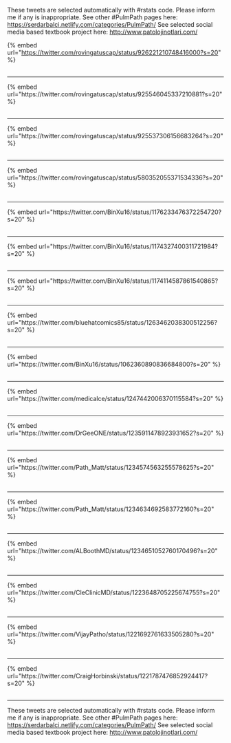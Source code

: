 

These tweets are selected automatically with #rstats code. Please inform me if any is inappropriate.
See other #PulmPath pages here: https://serdarbalci.netlify.com/categories/PulmPath/ 
See selected social media based textbook project here: http://www.patolojinotlari.com/

{% embed url="https://twitter.com/rovingatuscap/status/926221210748416000?s=20" %}<br>
<br>
<hr>
{% embed url="https://twitter.com/rovingatuscap/status/925546045337210881?s=20" %}<br>
<br>
<hr>
{% embed url="https://twitter.com/rovingatuscap/status/925537306156683264?s=20" %}<br>
<br>
<hr>
{% embed url="https://twitter.com/rovingatuscap/status/580352055371534336?s=20" %}<br>
<br>
<hr>
{% embed url="https://twitter.com/BinXu16/status/1176233476372254720?s=20" %}<br>
<br>
<hr>
{% embed url="https://twitter.com/BinXu16/status/1174327400311721984?s=20" %}<br>
<br>
<hr>
{% embed url="https://twitter.com/BinXu16/status/1174114587861540865?s=20" %}<br>
<br>
<hr>
{% embed url="https://twitter.com/bluehatcomics85/status/1263462038300512256?s=20" %}<br>
<br>
<hr>
{% embed url="https://twitter.com/BinXu16/status/1062360890836684800?s=20" %}<br>
<br>
<hr>
{% embed url="https://twitter.com/medicalce/status/1247442006370115584?s=20" %}<br>
<br>
<hr>
{% embed url="https://twitter.com/DrGeeONE/status/1235911478923931652?s=20" %}<br>
<br>
<hr>
{% embed url="https://twitter.com/Path_Matt/status/1234574563255578625?s=20" %}<br>
<br>
<hr>
{% embed url="https://twitter.com/Path_Matt/status/1234634692583772160?s=20" %}<br>
<br>
<hr>
{% embed url="https://twitter.com/ALBoothMD/status/1234651052760170496?s=20" %}<br>
<br>
<hr>
{% embed url="https://twitter.com/CleClinicMD/status/1223648705225674755?s=20" %}<br>
<br>
<hr>
{% embed url="https://twitter.com/VijayPatho/status/1221692761633505280?s=20" %}<br>
<br>
<hr>
{% embed url="https://twitter.com/CraigHorbinski/status/1221787476852924417?s=20" %}<br>
<br>
<hr>


These tweets are selected automatically with #rstats code. Please inform me if any is inappropriate.
See other #PulmPath pages here: https://serdarbalci.netlify.com/categories/PulmPath/ 
See selected social media based textbook project here: http://www.patolojinotlari.com/
